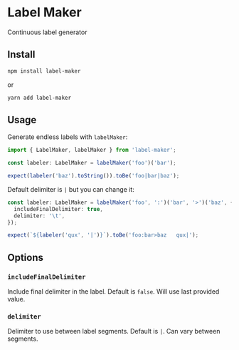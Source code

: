 # Label Maker

Continuous label generator

## Install

```bash
npm install label-maker
```

or

```bash
yarn add label-maker
```

## Usage

Generate endless labels with `labelMaker`:

```typescript
import { LabelMaker, labelMaker } from 'label-maker';

const labeler: LabelMaker = labelMaker('foo')('bar');

expect(labeler('baz').toString()).toBe('foo|bar|baz');
```

Default delimiter is `|` but you can change it:

```typescript
const labeler: LabelMaker = labelMaker('foo', ':')('bar', '>')('baz', {
  includeFinalDelimiter: true,
  delimiter: '\t',
});

expect(`${labeler('qux', '|')}`).toBe('foo:bar>baz   qux|');
```

## Options

### `includeFinalDelimiter`

Include final delimiter in the label. Default is `false`. Will use last provided value.

### `delimiter`

Delimiter to use between label segments. Default is `|`. Can vary between segments.
